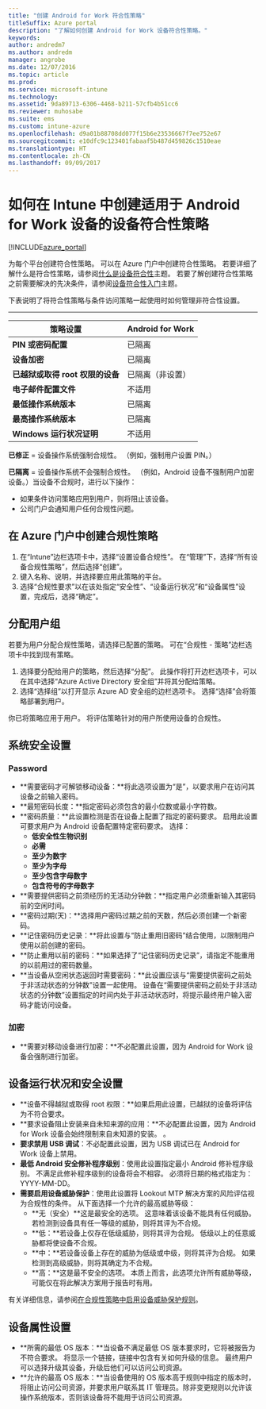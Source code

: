 ```yaml
---
title: "创建 Android for Work 符合性策略"
titleSuffix: Azure portal
description: "了解如何创建 Android for Work 设备符合性策略。"
keywords: 
author: andredm7
ms.author: andredm
manager: angrobe
ms.date: 12/07/2016
ms.topic: article
ms.prod: 
ms.service: microsoft-intune
ms.technology: 
ms.assetid: 9da89713-6306-4468-b211-57cfb4b51cc6
ms.reviewer: muhosabe
ms.suite: ems
ms.custom: intune-azure
ms.openlocfilehash: d9a01b88708dd077f15b6e23536667f7ee752e67
ms.sourcegitcommit: e10dfc9c123401fabaaf5b487d459826c1510eae
ms.translationtype: HT
ms.contentlocale: zh-CN
ms.lasthandoff: 09/09/2017
---
```

# <a name="how-to-create-a-device-compliance-policy-for-android-for-work-devices-in-intune"></a>如何在 Intune 中创建适用于 Android for Work 设备的设备符合性策略


[!INCLUDE[azure_portal](./includes/azure_portal.md)]

为每个平台创建符合性策略。  可以在 Azure 门户中创建符合性策略。 若要详细了解什么是符合性策略，请参阅[什么是设备符合性](device-compliance.md)主题。 若要了解创建符合性策略之前需要解决的先决条件，请参阅[设备符合性入门](device-compliance-get-started.md)主题。

下表说明了将符合性策略与条件访问策略一起使用时如何管理非符合性设置。

--------------------------

|**策略设置**| **Android for Work** |
| --- | --- |
| **PIN 或密码配置** |  已隔离 |
| **设备加密** |  已隔离 |
| **已越狱或取得 root 权限的设备** | 已隔离（非设置） |
| **电子邮件配置文件** | 不适用 |
| **最低操作系统版本** | 已隔离 |
| **最高操作系统版本** | 已隔离 |
| **Windows 运行状况证明** |不适用 |

**已修正** = 设备操作系统强制合规性。 （例如，强制用户设置 PIN。）

**已隔离** = 设备操作系统不会强制合规性。 （例如，Android 设备不强制用户加密设备。）当设备不合规时，进行以下操作：

- 如果条件访问策略应用到用户，则将阻止该设备。
- 公司门户会通知用户任何合规性问题。

## <a name="create-a-compliance-policy-in-the-azure-portal"></a>在 Azure 门户中创建合规性策略

1. 在“Intune”边栏选项卡中，选择“设置设备合规性”。 在“管理”下，选择“所有设备合规性策略”，然后选择“创建”。
2. 键入名称、说明，并选择要应用此策略的平台。
3. 选择“合规性要求”以在该处指定“安全性”、“设备运行状况”和“设备属性”设置，完成后，选择“确定”。

<!--- 4. Choose **Actions for noncompliance** to say what actions should happen when a device is determined as noncompliant with this policy.
5. In the **Actions for noncompliance** blade, choose **Add** to create a new action.  The action parameters blade allows you to specify the action, email recipients that should receive the notification in addition to the user of the device, and the content of the notification that you want to send.
6. The message template option allows you to create several custom emails depending on when the action is set to take. For example, you can create a message for notifications that are sent for the first time and a different message for final warning before access is blocked. The custom messages that you create can be used for all your device compliance policy.
7. Specify the **Grace period** which determines when that action to take place.  For example, you may want to send a notification as soon as the device is evaluated as noncompliant, but allow some time before enforcing the conditional access policy to block access to company resources like SharePoint online.
8. Choose **Add** to finish creating the action.
9. You can create multiple actions and the sequence in which they should occur. Choose **Ok** when you are finished creating all the actions.--->

## <a name="assign-user-groups"></a>分配用户组

若要为用户分配合规性策略，请选择已配置的策略。 可在“合规性 - 策略”边栏选项卡中找到现有策略。

1. 选择要分配给用户的策略，然后选择“分配”。 此操作将打开边栏选项卡，可以在其中选择“Azure Active Directory 安全组”并将其分配给策略。
2. 选择“选择组”以打开显示 Azure AD 安全组的边栏选项卡。  选择“选择”会将策略部署到用户。

你已将策略应用于用户。  将评估策略针对的用户所使用设备的合规性。

<!--- ##  Compliance policy settings--->

## <a name="system-security-settings"></a>系统安全设置

### <a name="password"></a>Password

- **需要密码才可解锁移动设备：**将此选项设置为“是”，以要求用户在访问其设备之前输入密码。
- **最短密码长度：**指定密码必须包含的最小位数或最小字符数。
- **密码质量：**此设置检测是否在设备上配置了指定的密码要求。 启用此设置可要求用户为 Android 设备配置特定密码要求。 选择：
  - **低安全性生物识别**
  - **必需**
  - **至少为数字**
  - **至少为字母**
  - **至少包含字母数字**
  - **包含符号的字母数字**
- **需要提供密码之前须经历的无活动分钟数：**指定用户必须重新输入其密码前的空闲时间。
- **密码过期(天)：**选择用户密码过期之前的天数，然后必须创建一个新密码。
- **记住密码历史记录：**将此设置与“防止重用旧密码”结合使用，以限制用户使用以前创建的密码。
- **防止重用以前的密码：**如果选择了“记住密码历史记录”，请指定不能重用的以前用过的密码数量。
- **当设备从空闲状态返回时需要密码：**此设置应该与“需要提供密码之前处于非活动状态的分钟数”设置一起使用。 设备在“需要提供密码之前处于非活动状态的分钟数”设置指定的时间内处于非活动状态时，将提示最终用户输入密码才能访问设备。


### <a name="encryption"></a>加密

- **需要对移动设备进行加密：**不必配置此设置，因为 Android for Work 设备会强制进行加密。


## <a name="device-health-and-security-settings"></a>设备运行状况和安全设置

- **设备不得越狱或取得 root 权限：**如果启用此设置，已越狱的设备将评估为不符合要求。
- **要求设备阻止安装来自未知来源的应用：**不必配置此设置，因为 Android for Work 设备会始终限制来自未知源的安装。 。
- **要求禁用 USB 调试**：不必配置此设置，因为 USB 调试已在 Android for Work 设备上禁用。
- **最低 Android 安全修补程序级别**：使用此设置指定最小 Android 修补程序级别。 不满足此修补程序级别的设备将会不相容。 必须将日期的格式指定为：YYYY-MM-DD。
- **需要启用设备威胁保护**：使用此设置将 Lookout MTP 解决方案的风险评估视为合规性的条件。 从下面选择一个允许的最高威胁等级：
  - **无（安全）**这是最安全的选项。 这意味着该设备不能具有任何威胁。 若检测到设备具有任一等级的威胁，则将其评为不合规。
  - **低：**若设备上仅存在低级威胁，则将其评为合规。 低级以上的任意威胁都将使设备不合规。
  - **中：**若设备设备上存在的威胁为低级或中级，则将其评为合规。 如果检测到高级威胁，则将其确定为不合规。
  - **高：**这是最不安全的选项。 本质上而言，此选项允许所有威胁等级，可能仅在将此解决方案用于报告时有用。

有关详细信息，请参阅[在合规性策略中启用设备威胁保护规则](https://docs.microsoft.com/intune-classic/deploy-use/enable-device-threat-protection-rule-in-compliance-policy)。

## <a name="device-property-settings"></a>设备属性设置

- **所需的最低 OS 版本：**当设备不满足最低 OS 版本要求时，它将被报告为不符合要求。 将显示一个链接，链接中包含有关如何升级的信息。 最终用户可以选择升级其设备，升级后他们可以访问公司资源。
- **允许的最高 OS 版本：**当设备使用的 OS 版本高于规则中指定的版本时，将阻止访问公司资源，并要求用户联系其 IT 管理员。除非变更规则以允许该操作系统版本，否则该设备将不能用于访问公司资源。

<!--- ## Next steps

[How to monitor device compliance](device-compliance-monitor.md)--->

